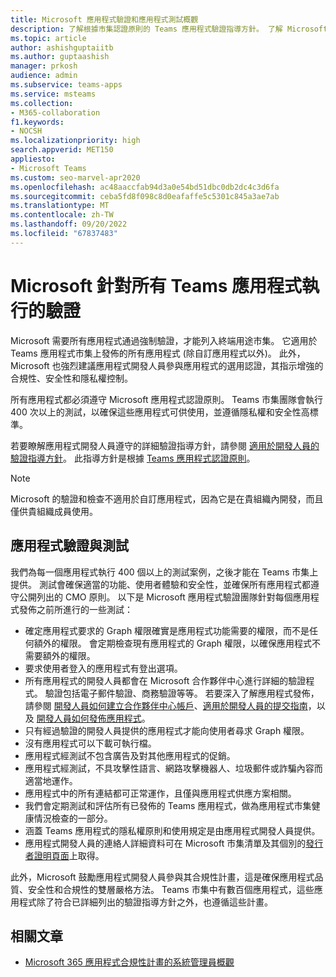 ```yaml
---
title: Microsoft 應用程式驗證和應用程式測試概觀
description: 了解根據市集認證原則的 Teams 應用程式驗證指導方針。 了解 Microsoft 如何確保 Teams 應用程式遵守高標準的隱私權和安全性。
ms.topic: article
author: ashishguptaiitb
ms.author: guptaashish
manager: prkosh
audience: admin
ms.subservice: teams-apps
ms.service: msteams
ms.collection:
- M365-collaboration
f1.keywords:
- NOCSH
ms.localizationpriority: high
search.appverid: MET150
appliesto:
- Microsoft Teams
ms.custom: seo-marvel-apr2020
ms.openlocfilehash: ac48aaccfab94d3a0e54bd51dbc0db2dc4c3d6fa
ms.sourcegitcommit: ceba5fd8f098c8d0eafaffe5c5301c845a3ae7ab
ms.translationtype: MT
ms.contentlocale: zh-TW
ms.lasthandoff: 09/20/2022
ms.locfileid: "67837483"
---
```

# <a name="validation-performed-by-microsoft-for-all-teams-apps"></a>Microsoft 針對所有 Teams 應用程式執行的驗證

Microsoft 需要所有應用程式通過強制驗證，才能列入終端用途市集。 它適用於 Teams 應用程式市集上發佈的所有應用程式 (除自訂應用程式以外)。 此外，Microsoft 也強烈建議應用程式開發人員參與應用程式的選用認證，其指示增強的合規性、安全性和隱私權控制。

所有應用程式都必須遵守 Microsoft 應用程式認證原則。 Teams 市集團隊會執行 400 次以上的測試，以確保這些應用程式可供使用，並遵循隱私權和安全性高標準。

若要瞭解應用程式開發人員遵守的詳細驗證指導方針，請參閱 [適用於開發人員的驗證指導方針](/microsoftteams/platform/concepts/deploy-and-publish/appsource/prepare/teams-store-validation-guidelines)。 此指導方針是根據 [Teams 應用程式認證原則](/legal/marketplace/certification-policies#1140-teams)。

> [!NOTE]
> Microsoft 的驗證和檢查不適用於自訂應用程式，因為它是在貴組織內開發，而且僅供貴組織成員使用。

## <a name="app-validation-and-testing"></a>應用程式驗證與測試

我們為每一個應用程式執行 400 個以上的測試案例，之後才能在 Teams 市集上提供。 測試會確保適當的功能、使用者體驗和安全性，並確保所有應用程式都遵守公開列出的 CMO 原則。 以下是 Microsoft 應用程式驗證團隊針對每個應用程式發佈之前所進行的一些測試：

* 確定應用程式要求的 Graph 權限確實是應用程式功能需要的權限，而不是任何額外的權限。 會定期檢查現有應用程式的 Graph 權限，以確保應用程式不需要額外的權限。
* 要求使用者登入的應用程式有登出選項。
* 所有應用程式的開發人員都會在 Microsoft 合作夥伴中心進行詳細的驗證程式。 驗證包括電子郵件驗證、商務驗證等等。 若要深入了解應用程式發佈，請參閱 [開發人員如何建立合作夥伴中心帳戶](/microsoftteams/platform/concepts/deploy-and-publish/appsource/prepare/create-partner-center-dev-account)、[適用於開發人員的提交指南](/office/dev/store/add-in-submission-guide)，以及 [開發人員如何發佈應用程式](https://aka.ms/PublishToTeamsStore)。
* 只有經過驗證的開發人員提供的應用程式才能向使用者尋求 Graph 權限。
* 沒有應用程式可以下載可執行檔。
* 應用程式經測試不包含廣告及對其他應用程式的促銷。
* 應用程式經測試，不具攻擊性語言、網路攻擊機器人、垃圾郵件或詐騙內容而適當地運作。
* 應用程式中的所有連結都可正常運作，且僅與應用程式供應方案相關。
* 我們會定期測試和評估所有已發佈的 Teams 應用程式，做為應用程式市集健康情況檢查的一部分。
* 涵蓋 Teams 應用程式的隱私權原則和使用規定是由應用程式開發人員提供。
* 應用程式開發人員的連絡人詳細資料可在 Microsoft 市集清單及其個別的[發行者證明頁面](/microsoft-365-app-certification/teams/teams-apps)上取得。

此外，Microsoft 鼓勵應用程式開發人員參與其合規性計畫，這是確保應用程式品質、安全性和合規性的雙層嚴格方法。 Teams 市集中有數百個應用程式，這些應用程式除了符合已詳細列出的驗證指導方針之外，也遵循這些計畫。

## <a name="related-article"></a>相關文章

* [Microsoft 365 應用程式合規性計畫的系統管理員概觀](overview-of-app-certification.md)
